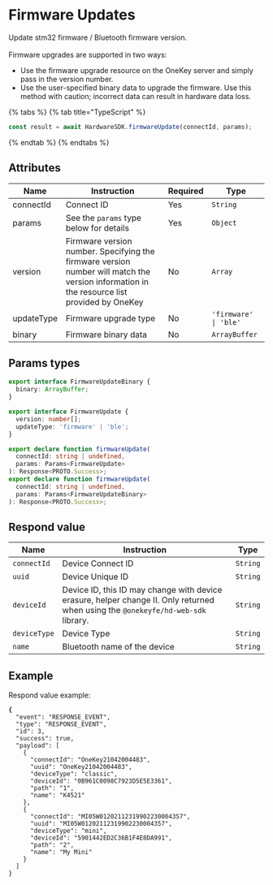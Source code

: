 # Firmware Updates

Update stm32 firmware / Bluetooth firmware version.\
\
Firmware upgrades are supported in two ways:

* Use the firmware upgrade resource on the OneKey server and simply pass in the version number.&#x20;
* Use the user-specified binary data to upgrade the firmware. Use this method with caution; incorrect data can result in hardware data loss.

{% tabs %}
{% tab title="TypeScript" %}
```typescript
const result = await HardwareSDK.firmwareUpdate(connectId, params);
```
{% endtab %}
{% endtabs %}

## Attributes

| Name       | Instruction                                                                                                                                | Required | Type                  |
| ---------- | ------------------------------------------------------------------------------------------------------------------------------------------ | -------- | --------------------- |
| connectId  | Connect ID                                                                                                                                 | Yes      | `String`              |
| params     | See the `params` type below for details                                                                                                    | Yes      | `Object`              |
| version    | Firmware version number. Specifying the firmware version number will match the version information in the resource list provided by OneKey | No       | `Array`               |
| updateType | Firmware upgrade type                                                                                                                      | No       | `'firmware' \| 'ble'` |
| binary     | Firmware binary data                                                                                                                       | No       | `ArrayBuffer`         |



## Params types

```typescript
export interface FirmwareUpdateBinary {
  binary: ArrayBuffer;
}

export interface FirmwareUpdate {
  version: number[];
  updateType: 'firmware' | 'ble';
}

export declare function firmwareUpdate(
  connectId: string | undefined,
  params: Params<FirmwareUpdate>
): Response<PROTO.Success>;
export declare function firmwareUpdate(
  connectId: string | undefined,
  params: Params<FirmwareUpdateBinary>
): Response<PROTO.Success>;

```

## Respond value

| Name         | Instruction                                                                                                                       | Type     |
| ------------ | --------------------------------------------------------------------------------------------------------------------------------- | -------- |
| `connectId`  | Device Connect ID                                                                                                                 | `String` |
| `uuid`       | Device Unique ID                                                                                                                  | `String` |
| `deviceId`   | Device ID, this ID may change with device erasure, helper change II. Only returned when using the `@onekeyfe/hd-web-sdk` library. | `String` |
| `deviceType` | Device Type                                                                                                                       | `String` |
| `name`       | Bluetooth name of the device                                                                                                      | `String` |

## Example



Respond value example:

<pre class="language-javascript"><code class="lang-javascript"><strong>{
</strong>  "event": "RESPONSE_EVENT",
  "type": "RESPONSE_EVENT",
  "id": 3,
  "success": true,
  "payload": [
    {
      "connectId": "OneKey21042004483",
      "uuid": "OneKey21042004483",
      "deviceType": "classic",
      "deviceId": "0B961C0098C7923D5E5E3361",
      "path": "1",
      "name": "K4521"
    },
    {
      "connectId": "MI05W01202112319902230004357",
      "uuid": "MI05W01202112319902230004357",
      "deviceType": "mini",
      "deviceId": "5901442ED2C36B1F4E8DA991",
      "path": "2",
      "name": "My Mini"
    }
  ]
}</code></pre>

